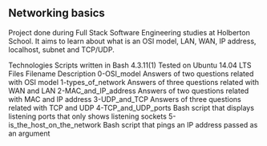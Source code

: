 <h2>Networking basics</h2>
Project done during Full Stack Software Engineering studies at Holberton School. It aims to learn about what is an OSI model, LAN, WAN, IP address, localhost, subnet and TCP/UDP.

Technologies
Scripts written in Bash 4.3.11(1)
Tested on Ubuntu 14.04 LTS
Files
Filename	Description
0-OSI_model	Answers of two questions related with OSI model
1-types_of_network	Answers of three questions related with WAN and LAN
2-MAC_and_IP_address	Answers of two questions related with MAC and IP address
3-UDP_and_TCP	Answers of three questions related with TCP and UDP
4-TCP_and_UDP_ports	Bash script that displays listening ports that only shows listening sockets
5-is_the_host_on_the_network	Bash script that pings an IP address passed as an argument
